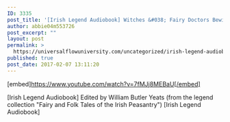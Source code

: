 ```yaml
---
ID: 3335
post_title: '[Irish Legend Audiobook] Witches &#038; Fairy Doctors Bewitched (Edited by William Butler Yeats)'
author: abbie04m553726
post_excerpt: ""
layout: post
permalink: >
  https://universalflowuniversity.com/uncategorized/irish-legend-audiobook-witches-fairy-doctors-bewitched-edited-by-william-butler-yeats/
published: true
post_date: 2017-02-07 13:11:20
---
```

[embed]https://www.youtube.com/watch?v=7fMJj8MEBaU[/embed]<br>
<p>[Irish Legend Audiobook] Edited by William Butler Yeats (from the legend collection "Fairy and Folk Tales of the Irish Peasantry") [Irish Legend Audiobook]</p>